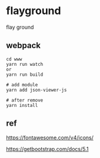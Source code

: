 # flayground

flay ground

## webpack

```
cd www
yarn run watch
or
yarn run build

# add module
yarn add json-viewer-js

# after remove
yarn install
```

## ref

https://fontawesome.com/v4/icons/

https://getbootstrap.com/docs/5.1
